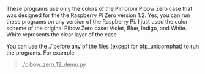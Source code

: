 These programs use only the colors of the Pimoroni Pibow Zero case that was designed for the the Raspberry Pi Zero version 1.2.
Yes, you can run these programs on any version of the Raspberry Pi. I just used the color scheme of the original Pibow Zero case: Violet, Blue, Indigo, and White. White represents the clear layer of the case.

You can use the *./* before any of the files (except for bfp_unicornphat) to run the programs. For example

> ./pibow_zero_12_demo.py


